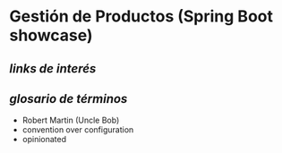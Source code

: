 # Gestión de Productos (Spring Boot showcase)

## _links de interés_

## _glosario de términos_

- Robert Martin (Uncle Bob)
- convention over configuration
- opinionated
